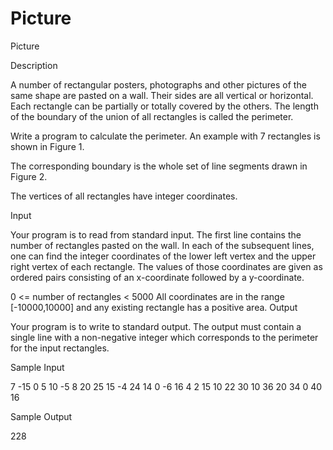# Picture

Picture

Description

A number of rectangular posters, photographs and other pictures of the same shape are pasted on a wall. Their sides are all vertical or horizontal. Each rectangle can be partially or totally covered by the others. The length of the boundary of the union of all rectangles is called the perimeter. 

Write a program to calculate the perimeter. An example with 7 rectangles is shown in Figure 1. 


The corresponding boundary is the whole set of line segments drawn in Figure 2. 


The vertices of all rectangles have integer coordinates. 

Input

Your program is to read from standard input. The first line contains the number of rectangles pasted on the wall. In each of the subsequent lines, one can find the integer coordinates of the lower left vertex and the upper right vertex of each rectangle. The values of those coordinates are given as ordered pairs consisting of an x-coordinate followed by a y-coordinate. 

0 <= number of rectangles < 5000 
All coordinates are in the range [-10000,10000] and any existing rectangle has a positive area.
Output

Your program is to write to standard output. The output must contain a single line with a non-negative integer which corresponds to the perimeter for the input rectangles.

Sample Input

7
-15 0 5 10
-5 8 20 25
15 -4 24 14
0 -6 16 4
2 15 10 22
30 10 36 20
34 0 40 16

Sample Output

228
